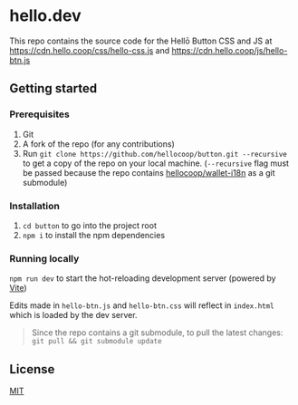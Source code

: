 # hello.dev

This repo contains the source code for the Hellō Button CSS and JS at https://cdn.hello.coop/css/hello-css.js and https://cdn.hello.coop/js/hello-btn.js

## Getting started

### Prerequisites

1. Git
1. A fork of the repo (for any contributions)
1. Run `git clone https://github.com/hellocoop/button.git --recursive` to get a copy of the repo on your local machine. 
(`--recursive` flag must be passed because the repo contains [hellocoop/wallet-i18n](https://github.com/hellocoop/wallet-i18n) as a git submodule)

### Installation

1. `cd button` to go into the project root
1. `npm i` to install the npm dependencies

### Running locally

`npm run dev` to start the hot-reloading development server (powered by [Vite](https://vitejs.dev/))

Edits made in `hello-btn.js` and `hello-btn.css` will reflect in `index.html` which is loaded by the dev server.

> Since the repo contains a git submodule, to pull the latest changes:
`git pull && git submodule update`


## License

[MIT](LICENSE)
